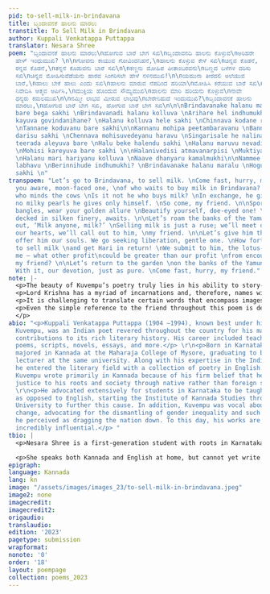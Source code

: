 ```yaml
---
pid: to-sell-milk-in-brindavana
title: ಬೃಂದಾವನಕೆ ಹಾಲನು ಮಾರಲು
transtitle: To Sell Milk in Brindavana
author: Kuppali Venkatappa Puttappa
translator: Nesara Shree
poem: "ಬೃಂದಾವನಕೆ ಹಾಲನು ಮಾರಲು\nಹೋಗುವ ಬಾರೆ ಬೇಗ ಸಖಿ\nಬೃಂದಾವನದಿ ಹಾಲನು ಕೊಳ್ಳುವ\nಅರಿಹರೇ
  ಹೇಳ್ ಇಂಧುಮುಖಿ? \n\nಗೋವನು ಕಾಯುವ ಗೋವಿಂದನಿಹನೆ,\nಹಾಲನು ಕೊಳ್ಳುವ ಕೇಳೆ ಸಖಿ\nಚಿನ್ನವ ಕೊಡನೆ,
  ರನ್ನವ ಕೊಡನೆ,\nತನ್ನನೆ ಕೊಡುವನು ಬಾರೆ ಸಖಿ\n\nಕಣ್ಣನು ಮೋಹಿಪ ಪೀತಾಂಬರವನು\nಬಣ್ಣದ ಬಳೆಗಳ ದರಿಸು
  ಸಖಿ\n​ಚಿನ್ನವ ಮೋಹಿಸುವೆಡೆಯನು ಹಾರವ ಸಿಂಗರಿಸಲೇ ​ಹೇ​ಳೆ ನಳಿನಮುಖಿ!\n\nಯಮುನಾ ತೀರದಲಿ ಅಲೆಯುವ
  ಬಾರೆ,\nಹಾಲು ಬೇಕೆ ಹಾಲು ಎಂದು ಸಖಿ\nಹಾಲನು ಮಾರುವ ನೆಪದಿಂದ ಹರಿಯಾ\nಮೋಹಿಸಿ ಕರೆಯುವ ಬಾರೆ ಸಖಿ\n\nಹಾಲ
  ನಿವೇದಿಸಿ ಆತ್ಮವ ಅರ್ಪಿಸಿ,\nಮುಕ್ತಿಯ ಹೊಂದುವ ಸೌಮ್ಯಮುಖಿ\nಹಾಲನು ಮಾರಿ ಹರಿಯನು ಕೊಳ್ಳುವ\nನಾವೇ
  ಧನ್ಯರು ಕಮಲಮುಖಿ\n\nನಮ್ಮೀ ಲಾಭವ ಮೀರುವ ಲಾಭವು\nಬೇರೇನಿಹುದೆ ಇಂದುಮುಖಿ?\nಬೃಂದಾವನಕೆ ಹಾಲನು
  ಮಾರಲು,\nಹೋಗುವ ಬಾರೆ ಬೇಗ ಸಖಿ, ಹೋಗುವ ಬಾರೆ ಬೇಗ ಸಖಿ\n\n\nBrindavanake halanu maralu \nHoguva
  bare bega sakhi \nBrindavanadi halanu kolluva \nArihare hel indhumukhi? \n\nGovanu
  kayuva govindanihane? \nHalanu kolluva hele sakhi \nChinnava kodane rannava kodane
  \nTannane koduvanu bare sakhi\n\nKannanu mohipa peetambaravanu \nBannada balegala
  darisu sakhi \nChennava mohisuvedeyanu haravu \nSingarisale he nalinamukhi!\n\nYamuna
  teerada aleyuva bare \nHalu beke halendu sakhi \nHalanu maruvu nevadinda hariya
  \nMohisi kareyuva bare sakhi \n\nHalanivedisi atmavanarpisi \nMuktiya honduva soumyamukhi
  \nHalanu mari hariyanu kolluva \nNaave dhanyaru kamalmukhi\n\nNammee labhava meeruva
  labhavu \nBerinnihude indhumukhi? \nBrindavanake halanu maralu \nHoguva bare bega
  sakhi \n"
transpoem: "Let’s go to Brindavana, to sell milk. \nCome fast, hurry, my friend. \nAren’t
  you aware, moon-faced one, \nof who waits to buy milk in Brindavana? \n\nGovinda,
  who minds the cows \nIs it not he who buys milk? \nIn exchange, he gives no gold,
  no milky pearls he gives only himself. \nSo come, my friend. \n\nSport your colorful
  bangles, wear your golden allure \nBeautify yourself, doe-eyed one! \nThe charmer,
  decked in silken finery, awaits. \n\nLet’s roam the banks of the Yamuna, \nSinging
  out, ‘Milk anyone, milk?’ \nSelling milk is just a ruse; we’ll meet our God. \nFrom
  our hearts, we’ll call out to him, \nmy friend. \n\nLet’s give him the milk, and
  offer him our souls. We go seeking liberation, gentle one. \nHow fortunate we are,
  to sell milk \nand get Hari in return! \nWe submit to him, the lotus-eyed. \n\nTell
  me — what other profit\ncould be greater than our profit \nfrom encountering Hari,
  my friend? \n\nLet’s return to the garden \non the banks of the Yamuna to sell milk.
  With it, our devotion, just as pure. \nCome fast, hurry, my friend."
note: |-
  <p>The beauty of Kuvempu’s poetry truly lies in his ability to story-tell. He creates vivid scenes with simple characters that convey a fine divinity in his work. This poem is a lyrical one that describes two beautiful women — likely Gopikas — that seek the love and blessing of Lord Krishna. They plan to do so by selling milk at Brindavana, where the God is seen to be moving about along the banks of the river Yamuna. The poem itself has since been translated into a popularized song.</p>
  <p>Lord Krishna has a myriad of incarnations and, therefore, names with which his devotees praise him. Kuvempu refers to him as Hari or Govinda, which I chose to maintain in certain parts of the poem. I characterize the deity with terms like the charmer, the lotus-eyed one — all reflections of the purity and playfulness Lord Krishna embodies.</p>
  <p>It is challenging to translate certain words that encompass images and ideas as a whole — rannava, for example, can literally be translated to gemstones. But in essence, it is how they gleam under the sun, the milky glow of a pearl, the blood-like sparkle of a ruby. Likewise, Peetambara can be loosely translated to a dhoti, but it really is a description of its lustrous silk and gold-lined drapery. It is easily seen that there are no literal translations, given Kannada’s nuances and layered meanings.</p>
  <p>Even the simple reference to the friend throughout this poem is delivered in many ways — like souymamukhi, the soft-faced, innocent one, or indhumukhi, one whose face resembles the moon. It is precisely why Kuvempu’s poetry — and any poem, for that matter — shines in a different light when kept in its intended form.
  </p>
abio: "<p>Kuppali Venkatappa Puttappa (1904 –1994), known best under his pen name
  Kuvempu, was an Indian poet revered throughout the country for his many linguistic
  contributions to its rich literary history. His career included teaching and publishing
  poems, scripts, novels, essays, and more.</p> \r\n<p>Born in Karnataka, Kuvempu
  majored in Kannada at the Maharaja College of Mysore, graduating to become an academic
  lecturer at the same university. Along with his expertise in the Indian tongue,
  he entered the literary field with a collection of poetry in English. Regardless,
  Kuvempu wrote primarily in Kannada because of his firm belief that he could do more
  justice to his roots and society through native rather than foreign speech.</p>
  \r\n<p>He advocated extensively for students in Karnataka to be taught in Kannada
  as opposed to English, starting the Institute of Kannada Studies through Mysore
  University to further this cause. In addition, Kuvempu was vocal about societal
  change, advocating for the dismantling of gender inequality and such discrimination
  he perceived as dragging the nation down. To this day, his works are considered
  incredibly influential.</p> "
tbio: |
  <p>Nesara Shree is a first-generation student with roots in Karnataka, India, where her parents were born and raised. Her family has extensively read and listened to musical renditions of Kuvempu’s poetry, an interest that inspired her to translate one of her favorites into English.</p>

  <p>She speaks both Kannada and English at home, but cannot yet write or translate direct Kannada/Brahmic script, limited to the English alphabet spellings. She admires the softness of her language. She considers it poetry in itself to be able to preserve its effortless sweetness as it passes through the restricting sieve of another tongue.</p>
epigraph: 
language: Kannada
lang: kn
image: "/assets/images/images_23/to-sell-milk-in-brindavana.jpeg"
image2: none
imagecredit: 
imagecredit2: 
origaudio: 
translaudio: 
edition: '2023'
pagetype: submission
wrapformat: 
nonote: '0'
order: '18'
layout: poempage
collection: poems_2023
---
```

